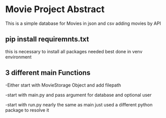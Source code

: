 # Movie Project Abstract
This is a simple database for Movies in json and csv adding movies by API
## pip install requiremnts.txt
this is necessary to install all packages needed best done in venv environment
## 3 different main Functions
-Either start with MovieStorage Object and add filepath    

-start with main.py and pass argument for database and optional user

-start with run.py nearly the same as main just used a different python package to resolve it